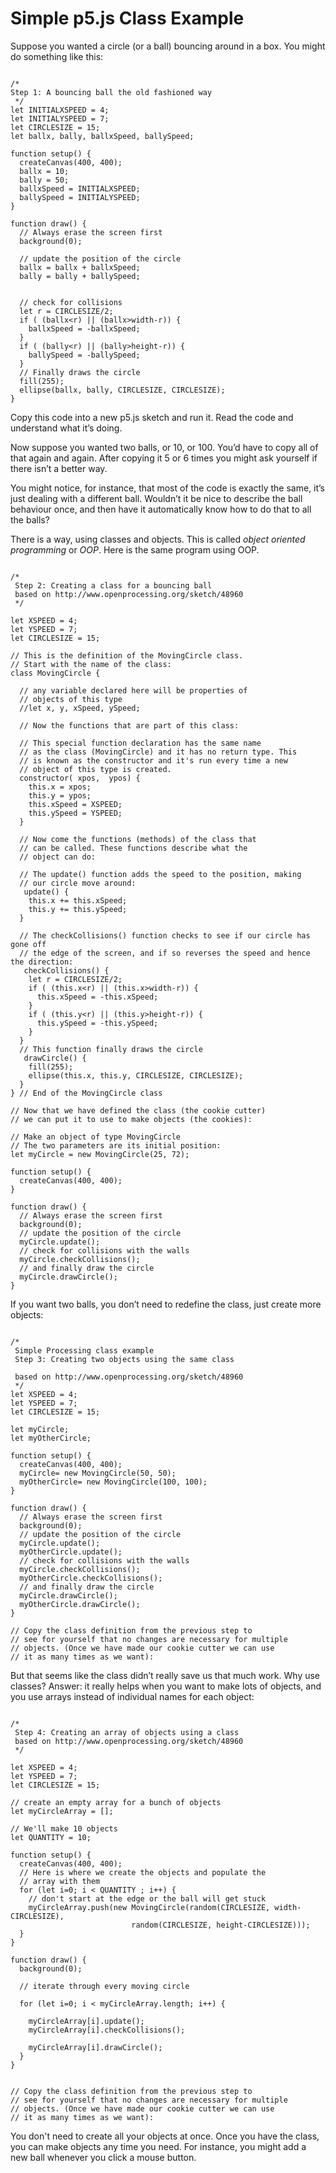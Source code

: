 # Simple p5.js Class Example



Suppose you wanted a circle (or a ball) bouncing around in a box. You
might do something like
this:


````

/*
Step 1: A bouncing ball the old fashioned way
 */
let INITIALXSPEED = 4;
let INITIALYSPEED = 7;
let CIRCLESIZE = 15;
let ballx, bally, ballxSpeed, ballySpeed;

function setup() {
  createCanvas(400, 400);
  ballx = 10;
  bally = 50;
  ballxSpeed = INITIALXSPEED;
  ballySpeed = INITIALYSPEED;
}

function draw() {
  // Always erase the screen first
  background(0);

  // update the position of the circle
  ballx = ballx + ballxSpeed;
  bally = bally + ballySpeed;


  // check for collisions
  let r = CIRCLESIZE/2;
  if ( (ballx<r) || (ballx>width-r)) {
    ballxSpeed = -ballxSpeed;
  }
  if ( (bally<r) || (bally>height-r)) {
    ballySpeed = -ballySpeed;
  }
  // Finally draws the circle
  fill(255);
  ellipse(ballx, bally, CIRCLESIZE, CIRCLESIZE);
}

````

Copy this code into a new p5.js sketch and run it. Read the code and
understand what it’s doing.

Now suppose you wanted two balls, or 10, or 100. You’d have to copy all of
that again and again. After copying it 5 or 6 times you might ask yourself
if there isn’t a better way.

You might notice, for instance, that most of the code is exactly the same, 
it’s just dealing with a
different ball. Wouldn’t it be nice to
describe the ball behaviour once, and then have it automatically know how to
do that to all the balls?

There is a way, using classes and objects. This is called 
*object oriented programming* or *OOP*. Here is the same program using
OOP.

````

/*
 Step 2: Creating a class for a bouncing ball
 based on http://www.openprocessing.org/sketch/48960
 */

let XSPEED = 4;
let YSPEED = 7;
let CIRCLESIZE = 15;

// This is the definition of the MovingCircle class.
// Start with the name of the class:
class MovingCircle {

  // any variable declared here will be properties of
  // objects of this type
  //let x, y, xSpeed, ySpeed;

  // Now the functions that are part of this class:

  // This special function declaration has the same name
  // as the class (MovingCircle) and it has no return type. This
  // is known as the constructor and it's run every time a new
  // object of this type is created.
  constructor( xpos,  ypos) {
    this.x = xpos;
    this.y = ypos;
    this.xSpeed = XSPEED;
    this.ySpeed = YSPEED;
  }

  // Now come the functions (methods) of the class that
  // can be called. These functions describe what the
  // object can do:
  
  // The update() function adds the speed to the position, making
  // our circle move around:
   update() {
    this.x += this.xSpeed;
    this.y += this.ySpeed;
  }

  // The checkCollisions() function checks to see if our circle has gone off
  // the edge of the screen, and if so reverses the speed and hence the direction:
   checkCollisions() {
    let r = CIRCLESIZE/2;
    if ( (this.x<r) || (this.x>width-r)) {
      this.xSpeed = -this.xSpeed;
    }
    if ( (this.y<r) || (this.y>height-r)) {
      this.ySpeed = -this.ySpeed;
    }
  }
  // This function finally draws the circle
   drawCircle() {
    fill(255);
    ellipse(this.x, this.y, CIRCLESIZE, CIRCLESIZE);
  }
} // End of the MovingCircle class

// Now that we have defined the class (the cookie cutter)
// we can put it to use to make objects (the cookies):

// Make an object of type MovingCircle
// The two parameters are its initial position:
let myCircle = new MovingCircle(25, 72);

function setup() {
  createCanvas(400, 400);
}

function draw() {
  // Always erase the screen first
  background(0);
  // update the position of the circle
  myCircle.update();
  // check for collisions with the walls
  myCircle.checkCollisions();
  // and finally draw the circle
  myCircle.drawCircle();
}

````

If you want two balls, you don’t need to redefine the class, just create
more objects:

````

/*
 Simple Processing class example 
 Step 3: Creating two objects using the same class
 
 based on http://www.openprocessing.org/sketch/48960
 */
let XSPEED = 4;
let YSPEED = 7;
let CIRCLESIZE = 15;

let myCircle;
let myOtherCircle;

function setup() {
  createCanvas(400, 400);
  myCircle= new MovingCircle(50, 50);
  myOtherCircle= new MovingCircle(100, 100);
}

function draw() {
  // Always erase the screen first
  background(0);
  // update the position of the circle
  myCircle.update();
  myOtherCircle.update();
  // check for collisions with the walls
  myCircle.checkCollisions();
  myOtherCircle.checkCollisions();
  // and finally draw the circle
  myCircle.drawCircle();
  myOtherCircle.drawCircle();
}

// Copy the class definition from the previous step to 
// see for yourself that no changes are necessary for multiple 
// objects. (Once we have made our cookie cutter we can use
// it as many times as we want):

````

But that seems like the class didn’t really save us that much work. Why use
classes? Answer: it really
helps when you want to make lots of objects, and you use arrays instead of
individual names for each
object:

````

/*
 Step 4: Creating an array of objects using a class
 based on http://www.openprocessing.org/sketch/48960
 */

let XSPEED = 4;
let YSPEED = 7;
let CIRCLESIZE = 15;

// create an empty array for a bunch of objects
let myCircleArray = [];

// We'll make 10 objects
let QUANTITY = 10;

function setup() {
  createCanvas(400, 400);
  // Here is where we create the objects and populate the
  // array with them
  for (let i=0; i < QUANTITY ; i++) {
    // don't start at the edge or the ball will get stuck
    myCircleArray.push(new MovingCircle(random(CIRCLESIZE, width-CIRCLESIZE),
                           random(CIRCLESIZE, height-CIRCLESIZE)));
  }
}

function draw() {
  background(0);

  // iterate through every moving circle

  for (let i=0; i < myCircleArray.length; i++) {

    myCircleArray[i].update();
    myCircleArray[i].checkCollisions();

    myCircleArray[i].drawCircle();
  }
}


// Copy the class definition from the previous step to 
// see for yourself that no changes are necessary for multiple 
// objects. (Once we have made our cookie cutter we can use
// it as many times as we want):

````

You don't need to create all your objects at once. Once you have
the class, you can make objects any time you need.
For instance, you might add a new ball 
whenever you click a mouse button. 
